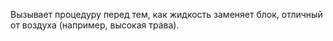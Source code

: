 ﻿Вызывает процедуру перед тем, как жидкость заменяет блок, отличный от воздуха (например, высокая трава).